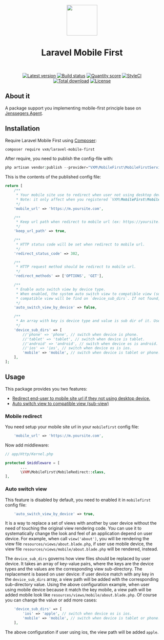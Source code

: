 <p align="center">
    <a href="https://github.com/laravel" target="_blank">
        <img src="https://avatars0.githubusercontent.com/u/958072" height="100px">
    </a>
    <h1 align="center">Laravel Mobile First</h1>
    <br>
    <p align="center">
    <a href="https://packagist.org/packages/vxm/laravel-mobile-first"><img src="https://img.shields.io/packagist/v/vxm/laravel-mobile-first.svg?style=flat-square" alt="Latest version"></a>
    <a href="https://travis-ci.org/vuongxuongminh/laravel-mobile-first"><img src="https://img.shields.io/travis/vuongxuongminh/laravel-mobile-first/master.svg?style=flat-square" alt="Build status"></a>
    <a href="https://scrutinizer-ci.com/g/vuongxuongminh/laravel-mobile-first"><img src="https://img.shields.io/scrutinizer/g/vuongxuongminh/laravel-mobile-first.svg?style=flat-square" alt="Quantity score"></a>
    <a href="https://styleci.io/repos/192138651"><img src="https://styleci.io/repos/192138651/shield?branch=master" alt="StyleCI"></a>
    <a href="https://packagist.org/packages/vxm/laravel-mobile-first"><img src="https://img.shields.io/packagist/dt/vxm/laravel-mobile-first.svg?style=flat-square" alt="Total download"></a>
    <a href="https://packagist.org/packages/vxm/laravel-mobile-first"><img src="https://img.shields.io/packagist/l/vxm/laravel-mobile-first.svg?style=flat-square" alt="License"></a>
    </p>
</p>

## About it

A package support you implementing mobile-first principle base on [Jenssegers Agent](https://github.com/jenssegers/agent).

## Installation

Require Laravel Mobile First using [Composer](https://getcomposer.org):

```bash
composer require vxm/laravel-mobile-first
```

After require, you need to publish the config-file with:

```php
php artisan vendor:publish --provider="VXM\MobileFirst\MobileFirstServiceProvider" --tag="config"
```

This is the contents of the published config file:

```php
return [
    /**
     * Your mobile site use to redirect when user not using desktop device.
     * Note: it only affect when you registered `VXM\MobileFirst\MobileRedirect` middleware.
     */
    'mobile_url' => 'https://m.yoursite.com',

    /**
     * Keep url path when redirect to mobile url (ex: https://yoursite.com/abc to https://m.yoursite.com/abc).
     */
    'keep_url_path' => true,

    /**
     * HTTP status code will be set when redirect to mobile url.
     */
    'redirect_status_code' => 302,

    /**
     * HTTP request method should be redirect to mobile url.
     */
    'redirect_methods' => ['OPTIONS', 'GET'],

    /**
     * Enable auto switch view by device type.
     * When enabled, the system auto switch view to compatible view (sub-view) by user device type (ex: 'index.blade.php' => 'mobile/index.blade.php'),
     * compatible view will be find on `device_sub_dirs`. If not found, not affect.
     */
    'auto_switch_view_by_device' => false,

    /**
     * An array with key is device type and value is sub dir of it. Use to switch view to compatible view (sub-view) by user device type.
     */
    'device_sub_dirs' => [
        //'phone' => 'phone', // switch when device is phone.
        //'tablet' => 'tablet', // switch when device is tablet.
        //'android' => 'android', // switch when device os is android.
        //'ios' => 'ios', // switch when device os is ios.
        'mobile' => 'mobile', // switch when device is tablet or phone.
    ],
];
```

## Usage

This package provides you two features:

+ [Redirect end-user to mobile site url if they not using desktop device.](#mobile-redirect)
+ [Auto switch view to compatible view (sub-view)](#auto-switch-view)

### Mobile redirect

You need setup your mobile site url in your `mobilefirst` config file:

```php
    'mobile_url' => 'https://m.yoursite.com',
```

Now add middleware:

```php
// app/Http/Kernel.php

protected $middleware = [
       ...
       \VXM\MobileFirst\MobileRedirect::class,
],
```

### Auto switch view

This feature is disabled by default, you need to enabled it in `mobilefirst` config file:

```php
    'auto_switch_view_by_device' => true,
```

It is a way to replace a set of views with another by user device without the need of touching the original view rendering code. 
You can use it to systematically change the look and feel of an application depend on user device. 
For example, when call `view('about')`, you will be rendering the view file `resources/views/about.blade.php`, if user use mobile device, the view file `resources/views/mobile/about.blade.php` will be rendered, instead.

The `device_sub_dirs` governs how view files should be replaced by user device. 
It takes an array of key-value pairs, where the keys are the device types and the values are the corresponding view sub-directory. 
The replacement is based on user device: if user device match with any key in the `device_sub_dirs` array, a view path will be added with the corresponding sub-directory value. 
Using the above configuration example, when user using mobile device because it match the key mobile, a view path will be added mobile look like `resources/views/mobile/about.blade.php`. 
Of course you can change the value or add more cases:

```php
    'device_sub_dirs' => [
        'ios' => 'apple', // switch when device os is ios.
        'mobile' => 'mobile', // switch when device is tablet or phone.
    ],
```

The above configuration if user using ios, the view path will be added `apple`.
